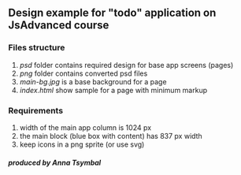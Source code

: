 ## Design example for "todo" application on JsAdvanced course

### Files structure

1. _psd_ folder contains required design for base app screens (pages)
2. _png_ folder contains converted psd files
3. _main-bg.jpg_ is a base background for a page
4. _index.html_ show sample for a page with minimum markup


### Requirements

1. width of the main app column is 1024 px
2. the main block (blue box with content) has 837 px width
3. keep icons in a png sprite (or use svg)

##### produced by Anna Tsymbal

